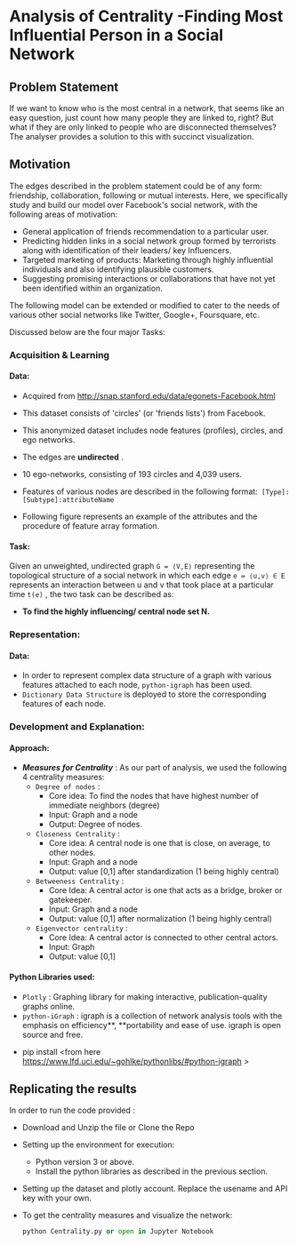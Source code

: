 # Analysis of Centrality -Finding Most Influential Person in a Social Network 

## Problem Statement

If we want to know who is the most central in a network, that seems like an easy question, just count how many people they are linked to, right? But what if they are only linked to people who are disconnected themselves? The analyser provides a solution to this with succinct visualization.



## Motivation
The edges described in the problem statement could be of any form: friendship, collaboration, following or mutual interests. Here, we specifically study and build our model over Facebook's social network, with the following areas of motivation:

* General application of friends recommendation to a particular user.
* Predicting hidden links in a social network group formed by terrorists along with identification of their leaders/ key
  Influencers.
* Targeted marketing of products: Marketing through highly influential individuals and also identifying plausible customers.
* Suggesting promising interactions or collaborations that have not yet been identified within an organization. 

The following model can be extended or modified to cater to the needs of various other social networks like Twitter, Google+, Foursquare, etc.

Discussed below are the four major Tasks:

### Acquisition & Learning
#### Data: 
* Acquired from http://snap.stanford.edu/data/egonets-Facebook.html

* This dataset consists of 'circles' (or 'friends lists') from Facebook.

* This anonymized dataset includes node features (profiles), circles, and ego networks.

* The edges are **undirected** .

*  10 ego-networks, consisting of 193 circles and 4,039 users.

*  Features of various nodes are described in the following format:` [Type]:[Subtype]:attributeName` 

*  Following figure represents an example of the attributes and the procedure of feature array formation.




#### Task: 

 Given an unweighted, undirected graph `G = ⟨V,E⟩`  representing the topological structure of a social network in which each edge `e = ⟨u,v⟩ ∈ E`  represents an interaction between u and v that took place at a particular time `t(e)` , the two task can be described as:

 * **To find the highly influencing/ central node set N.**


### Representation:
#### Data: 

* In order to represent complex data structure of a graph with various features attached to each node, `python-igraph` has been used.
* `Dictionary Data Structure` is deployed to store the corresponding features of each node.

### Development and Explanation:
#### Approach:

* ***Measures for Centrality***  : As our part of analysis, we used the following 4 centrality measures:
  * `Degree of nodes` : 
    - Core idea: To find the nodes that have highest number of  immediate neighbors (degree)
    - Input: Graph and a node 
    - Output: Degree of nodes.
  * `Closeness Centrality` : 
    * Core idea: A central node is one that is close, on average, to other nodes.
    * Input: Graph and a node 
    * Output: value [0,1] after standardization (1 being highly central)
  * `Betweeness Centrality` :
    * Core Idea: A central actor is one that acts as a bridge, broker or gatekeeper.
    * Input: Graph and a node 
    * Output: value [0,1] after normalization (1 being highly central)
  * `Eigenvector centrality` :
    * Core Idea: A central actor is connected to other central actors.
    * Input: Graph
    * Output: value [0,1] 


#### Python Libraries used:

* `Plotly` : Graphing library for making interactive, publication-quality graphs online. 
* `python-iGraph` : igraph is a collection of network analysis tools with the emphasis on efficiency**, **portability and ease of use. igraph is open source and free. 
 - pip install <from here https://www.lfd.uci.edu/~gohlke/pythonlibs/#python-igraph >


## Replicating the results

In order to run the code provided :

* Download and Unzip the file or Clone the Repo 

* Setting up the environment for execution:

  * Python version 3 or above.
  * Install the python libraries as described in the previous section.

* Setting up the dataset and plotly account. Replace the usename and API key with your own. 


* To get the centrality measures and visualize the network:

  ```python
  python Centrality.py or open in Jupyter Notebook
  ```
